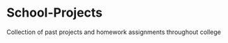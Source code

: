 School-Projects
===============

Collection of past projects and homework assignments throughout college